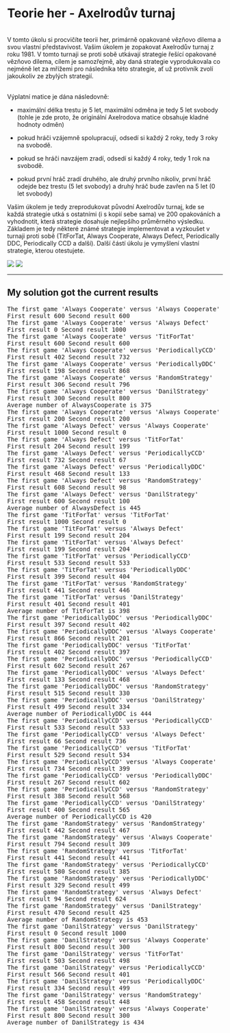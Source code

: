 <h1>Teorie her - Axelrodův turnaj</h1>
<p style="white-space: pre-line">
V tomto úkolu si procvičíte teorii her, primárně opakované vězňovo dilema a svou vlastní představivost. Vašim úkolem je zopakovat Axelrodův turnaj z roku 1981. V tomto turnaji se proti sobě utkávají strategie řešící opakované vězňovo dilema, cílem je samozřejmě, aby daná strategie vyprodukovala co nejméně let za mřížemi pro následníka této strategie, ať už protivník zvolí jakoukoliv ze zbylých strategií.

Výplatní matice je dána následovně:

- maximální délka trestu je 5 let, maximální odměna je tedy 5 let svobody (tohle je zde proto, že originální Axelrodova matice obsahuje kladné hodnoty odměn)

- pokud hráči vzájemně spolupracují, odsedí si každý 2 roky, tedy 3 roky na svobodě.

- pokud se hráči navzájem zradí, odsedí si každý 4 roky, tedy 1 rok na svobodě.

- pokud první hráč zradí druhého, ale druhý prvního nikoliv, první hráč odejde bez trestu (5 let svobody) a druhý hráč bude zavřen na 5 let (0 let svobody)

Vašim úkolem je tedy zreprodukovat původní Axelrodův turnaj, kde se každá strategie utká s ostatními (i s kopií sebe sama) ve 200 opakováních a vyhodnotit, která strategie dosahuje nejlepšího průměrného výsledku. Základem je tedy některé známé strategie implementovat a vyzkoušet v turnaji proti sobě (TitForTat, Always Cooperate, Always Defect, Periodically DDC, Periodically CCD a další). Další částí úkolu je vymyšlení vlastní strategie, kterou otestujete.

</p>
<img src="https://user-images.githubusercontent.com/75219332/235270334-40f7097f-c0df-42e6-bae8-5057176112ee.png"></img>
<img src="https://user-images.githubusercontent.com/75219332/235270594-ce9de2f9-5214-455f-ad29-a1ee7c0e9934.png"></img>
<hr>
<h2>My solution got the current results</h2>
<pre>
The first game 'Always Cooperate' versus 'Always Cooperate'
First result 600 Second result 600
The first game 'Always Cooperate' versus 'Always Defect'
First result 0 Second result 1000
The first game 'Always Cooperate' versus 'TitForTat'
First result 600 Second result 600
The first game 'Always Cooperate' versus 'PeriodicallyCCD'
First result 402 Second result 732
The first game 'Always Cooperate' versus 'PeriodicallyDDC'
First result 198 Second result 868
The first game 'Always Cooperate' versus 'RandomStrategy'
First result 306 Second result 796
The first game 'Always Cooperate' versus 'DanilStrategy'
First result 300 Second result 800
Average number of AlwaysCooperate is 375
The first game 'Always Cooperate' versus 'Always Cooperate'
First result 200 Second result 200
The first game 'Always Defect' versus 'Always Cooperate'
First result 1000 Second result 0
The first game 'Always Defect' versus 'TitForTat'
First result 204 Second result 199
The first game 'Always Defect' versus 'PeriodicallyCCD'
First result 732 Second result 67
The first game 'Always Defect' versus 'PeriodicallyDDC'
First result 468 Second result 133
The first game 'Always Defect' versus 'RandomStrategy'
First result 608 Second result 98
The first game 'Always Defect' versus 'DanilStrategy'
First result 600 Second result 100
Average number of AlwaysDefect is 445
The first game 'TitForTat' versus 'TitForTat'
First result 1000 Second result 0
The first game 'TitForTat' versus 'Always Defect'
First result 199 Second result 204
The first game 'TitForTat' versus 'Always Defect'
First result 199 Second result 204
The first game 'TitForTat' versus 'PeriodicallyCCD'
First result 533 Second result 533
The first game 'TitForTat' versus 'PeriodicallyDDC'
First result 399 Second result 404
The first game 'TitForTat' versus 'RandomStrategy'
First result 441 Second result 446
The first game 'TitForTat' versus 'DanilStrategy'
First result 401 Second result 401
Average number of TitForTat is 398
The first game 'PeriodicallyDDC' versus 'PeriodicallyDDC'
First result 397 Second result 402
The first game 'PeriodicallyDDC' versus 'Always Cooperate'
First result 866 Second result 201
The first game 'PeriodicallyDDC' versus 'TitForTat'
First result 402 Second result 397
The first game 'PeriodicallyDDC' versus 'PeriodicallyCCD'
First result 602 Second result 267
The first game 'PeriodicallyDDC' versus 'Always Defect'
First result 133 Second result 468
The first game 'PeriodicallyDDC' versus 'RandomStrategy'
First result 515 Second result 330
The first game 'PeriodicallyDDC' versus 'DanilStrategy'
First result 499 Second result 334
Average number of PeriodicallyDDC is 444
The first game 'PeriodicallyCCD' versus 'PeriodicallyCCD'
First result 533 Second result 533
The first game 'PeriodicallyCCD' versus 'Always Defect'
First result 66 Second result 736
The first game 'PeriodicallyCCD' versus 'TitForTat'
First result 529 Second result 534
The first game 'PeriodicallyCCD' versus 'Always Cooperate'
First result 734 Second result 399
The first game 'PeriodicallyCCD' versus 'PeriodicallyDDC'
First result 267 Second result 602
The first game 'PeriodicallyCCD' versus 'RandomStrategy'
First result 388 Second result 568
The first game 'PeriodicallyCCD' versus 'DanilStrategy'
First result 400 Second result 565
Average number of PeriodicallyCCD is 420
The first game 'RandomStrategy' versus 'RandomStrategy'
First result 442 Second result 467
The first game 'RandomStrategy' versus 'Always Cooperate'
First result 794 Second result 309
The first game 'RandomStrategy' versus 'TitForTat'
First result 441 Second result 441
The first game 'RandomStrategy' versus 'PeriodicallyCCD'
First result 580 Second result 385
The first game 'RandomStrategy' versus 'PeriodicallyDDC'
First result 329 Second result 499
The first game 'RandomStrategy' versus 'Always Defect'
First result 94 Second result 624
The first game 'RandomStrategy' versus 'DanilStrategy'
First result 470 Second result 425
Average number of RandomStrategy is 453
The first game 'DanilStrategy' versus 'DanilStrategy'
First result 0 Second result 1000
The first game 'DanilStrategy' versus 'Always Cooperate'
First result 800 Second result 300
The first game 'DanilStrategy' versus 'TitForTat'
First result 503 Second result 498
The first game 'DanilStrategy' versus 'PeriodicallyCCD'
First result 566 Second result 401
The first game 'DanilStrategy' versus 'PeriodicallyDDC'
First result 334 Second result 499
The first game 'DanilStrategy' versus 'RandomStrategy'
First result 458 Second result 448
The first game 'DanilStrategy' versus 'Always Cooperate'
First result 800 Second result 300
Average number of DanilStrategy is 434
</pre>
